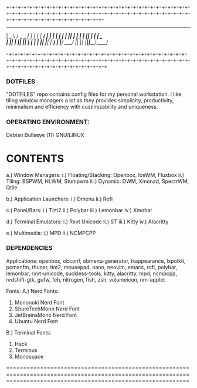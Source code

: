 +-+-+-+-+-+-+-+-+-+-+-+-+-+-+-+-+-+-+-+-+-+-+-+-+-+-+-+-+-+-+-+-+-+-+-+-+-+-+-+-+-+-+-+-+-+-+-+-+-+-+-+-+-+-+-+-+-+-+-+-+-+-+-+-+-+-+-+-+-+-+-+-+-+-+-+-+-+-+-+-+-
 ____   ___ _____ _____ ___ _     _____ ____
|  _ \ / _ \_   _|  ___|_ _| |   | ____/ ___|
| | | | | | || | | |_   | || |   |  _| \___ \
| |_| | |_| || | |  _|  | || |___| |___ ___) |
|____/ \___/ |_| |_|   |___|_____|_____|____/

-+-+-+-+-+-+-+-+-+-+-+-+-+-+-+-+-+-+-+-+-+-+-+-+-+-+-+-+-+-+-+-+-+-+-+-+-+-+-+-+-+-+-+-+-+-+-+-+-+-+-+-+-+-+-+-+-+-+-+-+-+-+-+-+-+-+-+-+-+-+-+-+-+-+-+-+-+-+-+-+-+

### DOTFILES
"DOTFILES" repo contains config files for my personal workstation. I like tiling window managers a lot as they provides simplicity, productivity, minimalism and efficiency with custimizability and uniqueness.

### OPERATING ENVIRONMENT:
Debian Bullseye (11) GNU/LINUX

# CONTENTS
a.) Window Managers:
  i.) Floating/Stacking: Openbox, IceWM, Fluxbox
  ii.) Tiling: BSPWM, HLWM, Stumpwm
  iii.) Dynamic: DWM, Xmonad, SpectrWM, Qtile

b.) Application Launchers:
  i.) Dmenu
  ii.) Rofi

c.) Panel/Bars:
  i.) Tint2
  ii.) Polybar
  iii.) Lemonbar
  iv.) Xmobar
  
d.) Terminal Emulators:
  i.) Rxvt Unicode
  ii.) ST
  iii.) Kitty
  iv.) Alacritty

e.) Multimedia:
  i.) MPD
  ii.) NCMPCPP
  
### DEPENDENCIES
Applications:
openbox, obconf, obmenu-generator, lxappearance, lxpolkit, pcmanfm, thunar, tint2, mousepad, nano, neovim, emacs, rofi, polybar, lemonbar, rxvt-unicode, suckless-tools, kitty, alacritty, mpd, ncmpcpp, redshift-gtk, gufw, feh, nitrogen, fish, zsh, volumeicon, nm-applet

Fonts:
A.) Nerd Fonts:
  1. Mononoki Nerd Font
  2. ShureTechMono Nerd Font
  3. JetBrainsMono Nerd Font
  4. Ubuntu Nerd Font

B.) Terminal Fonts:
  1. Hack
  2. Terminus
  3. Monospace

==================================================================================================================================================================
